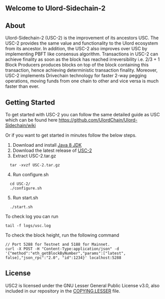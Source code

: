 ## Welcome to Ulord-Sidechain-2

## About
Ulord-Sidechain-2 (USC-2) is the improvement of its ancestors USC. The USC-2 provides the same value and functionality to the Ulord ecosystem from its ancestor. In addition, the USC-2 also improves over USC by implementing PBFT like consensus algorithm. Transactions in USC-2 can achieve finality as soon as the block has reached irreversibility i.e. 2/3 + 1 Block Producers produces blocks on top of the block containing this transaction, hence achieving deterministic transaction finality. Moreover, USC-2 implements Drivechain technology for faster 2-way pegging operations, moving funds from one chain to other and vice versa is much faster than ever.


## Getting Started
To get started with USC-2 you can follow the same detailed guide as USC which can be found here https://github.com/UlordChain/Ulord-Sidechain/wiki

Or if you want to get started in minutes follow the below steps.
1. Download and install [Java 8 JDK](http://www.webupd8.org/2012/09/install-oracle-java-8-in-ubuntu-via-ppa.html)
2. Download the latest release of [USC-2](https://github.com/UlordChain/ulord-sidechain-2/releases)
3. Extract USC-2.tar.gz
``` 
  tar -xvzf USC-2.tar.gz
```
4. Run configure.sh
``` 
  cd USC-2/
  ./configure.sh
```
5. Run start.sh
```
  ./start.sh
```
To check log you can run
```
tail -f logs/usc.log
```

To check the block height, run the following command
```
// Port 5288 for Testnet and 5188 for Mainnet.
curl -X POST -H "Content-Type:application/json" -d '{"method":"eth_getBlockByNumber","params":["latest", false],"json_rpc":"2.0", "id":1234}' localhost:5288
```


## License
USC2 is licensed under the GNU Lesser General Public License v3.0, also included in our repository in the [COPYING.LESSER](https://github.com/UlordChain/Ulord-Sidechain/blob/master/COPYING.LESSER) file.
